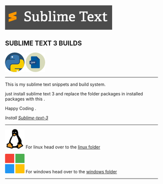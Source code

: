 <img src = "logos/sublime.png"
height = 80px
weight = 100px
alt = "sublime-text-3 logo">
## SUBLIME TEXT 3 BUILDS 

![](logos/python.png) ![](logos/cpp.png)
___
This is my sublime text snippets and build system.

just install sublime text 3 and replace the folder packages in installed packages with this .

Happy Coding .

*Install [Sublime-text-3](https://www.sublimetext.com/3)*
___
<img src= "logos/linux-64.png"
heigth = 5px
weigth = 5px
alt = "linux logo">
For linux head over to the [linux folder](linux)

<img src= "logos/microsoft.png"
heigth = 5px
weigth = 5px
alt = "Microsoft logo">
For windows head over to the [windows folder](windows)

___
